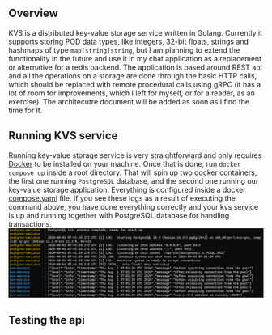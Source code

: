 ## Overview
KVS is a distributed key-value storage service written in Golang. Currently it supports storing POD data types, like integers, 32-bit floats, strings and hashmaps of type `map[string]string`, but I am planning to extend the functionality in the future and use it in my chat application as a replacement or alternative for a redis backend. The application is based around REST api and all the operations on a storage are done through the basic HTTP calls, which should be replaced with remote procedural calls using gRPC (it has a lot of room for improvements, which I left for myself, or for a reader, as an exercise). The architecutre document will be added as soon as I find the time for it.

## Running KVS service
Running key-value storage service is very straightforward and only requires [Docker](https://www.docker.com/products/docker-desktop/) to be installed on your machine. Once that is done, run `docker compose up` inside a root directory. That will spin up two docker containers, the first one running `PostgreSQL` database, and the second one running our key-value storage application. Everything is configured inside a docker [compose.yaml](https://github.com/isnastish/kvs/blob/master/compose.yaml) file.
If you see these logs as a result of executing the command above, you have done everything correctly and your kvs service is up and running together with PostgreSQL database for handling transactions.
![alt text](image.png)

## Testing the api
